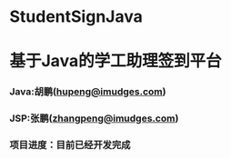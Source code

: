 # StudentSignJava
# 基于Java的学工助理签到平台
### Java:胡鹏(hupeng@imudges.com)
### JSP:张鹏(zhangpeng@imudges.com)
### 项目进度：目前已经开发完成
